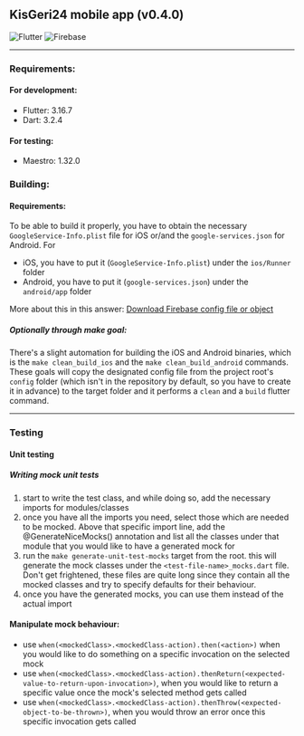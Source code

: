 
## KisGeri24 mobile app (v0.4.0)
![Flutter](https://img.shields.io/badge/Flutter-%2302569B.svg?style=for-the-badge&logo=Flutter&logoColor=white) ![Firebase](https://img.shields.io/badge/firebase-%23039BE5.svg?style=for-the-badge&logo=firebase)
___  
### Requirements:
#### For development:
- Flutter: 3.16.7
- Dart: 3.2.4
#### For testing:
- Maestro: 1.32.0

### Building:
#### Requirements:
To be able to build it properly, you have to obtain the necessary `GoogleService-Info.plist` file for iOS or/and the `google-services.json` for Android.
For
- iOS, you have to put it (`GoogleService-Info.plist`) under the `ios/Runner` folder
- Android, you have to put it (`google-services.json`) under the `android/app` folder

More about this in this answer: [Download Firebase config file or object](https://support.google.com/firebase/answer/7015592?hl=en#zippy=,in-this-article)
##### Optionally through make goal:
There's a slight automation for building the iOS and Android binaries, which is the `make clean_build_ios` and the `make clean_build_android` commands. These goals will copy the designated config file from the project root's `config` folder (which isn't in the repository by default, so you have to create it in advance) to the target folder and it performs a `clean` and a `build` flutter command.

---
### Testing
#### Unit testing
##### Writing mock unit tests
1. start to write the test class, and while doing so, add the necessary imports for modules/classes
2. once you have all the imports you need, select those which are needed to be mocked. Above that specific import line, add the @GenerateNiceMocks() annotation and list all the classes under that module that you would like to have a generated mock for
3. run the `make generate-unit-test-mocks` target from the root. this will generate the mock classes under the `<test-file-name>_mocks.dart` file. Don't get frightened, these files are quite long since they contain all the mocked classes and try to specify defaults for their behaviour.
4. once you have the generated mocks, you can use them instead of the actual import

#### Manipulate mock behaviour:
- use `when(<mockedClass>.<mockedClass-action).then(<action>)` when you would like to do something on a specific invocation on the selected mock
- use `when(<mockedClass>.<mockedClass-action).thenReturn(<expected-value-to-return-upon-invocation>)`, when you would like to return a specific value once the mock's selected method gets called
- use `when(<mockedClass>.<mockedClass-action).thenThrow(<expected-object-to-be-thrown>)`, when you would throw an error once this specific invocation gets called
